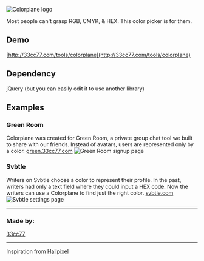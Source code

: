![Colorplane logo](http://33cc77.com/tools/colorplane/img/colorplane-header.png)

Most people can't grasp RGB, CMYK, & HEX.
This color picker is for them.

## Demo
[http://33cc77.com/tools/colorplane](http://33cc77.com/tools/colorplane)

## Dependency
jQuery (but you can easily edit it to use another library)

## Examples

### Green Room
Colorplane was created for Green Room, a private group chat tool we built to share with our friends. Instead of avatars, users are represented only by a color. [green.33cc77.com](http://green.33cc77.com)
![Green Room signup page](http://33cc77.com/tools/colorplane/img/colorplane-greenroom.png)

### Svbtle
Writers on Svbtle choose a color to represent their profile. In the past, writers had only a text field where they could input a HEX code. Now the writers can use a Colorplane to find just the right color. [svbtle.com](http://svbtle.com)
![Svbtle settings page](http://33cc77.com/tools/colorplane/img/colorplane-svbtle.png)

****************************************

### Made by:
[33cc77](http://33cc77.com/)

****************************************

Inspiration from [Hailpixel](color.hailpixel.com)
